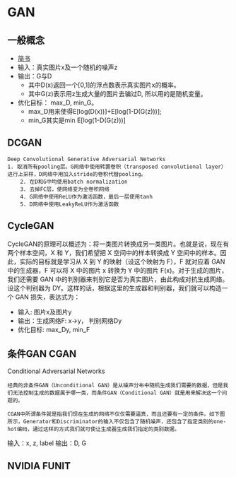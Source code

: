# GAN

## 一般概念
- [简书](https://www.jianshu.com/p/b8c81f343c30)
- 输入：真实图片x及一个随机的噪声z
- 输出：G与D
  - 其中D(x)返回一个[0,1]的浮点数表示真实图片x的概率。
  - 其中G(z)表示用z生成大量的图片去骗过D, 所以用的是随机变量。
- 优化目标： max_D, min_G。 
  - max_D用来使得E[log(D(x))]+E[log(1-D(G(z)))];
  - min_G其实是min E[log(1-D(G(z)))]
  
## DCGAN
```
Deep Convolutional Generative Adversarial Networks
1. 取消所有pooling层。G网络中使用转置卷积（transposed convolutional layer）进行上采样，D网络中用加入stride的卷积代替pooling。
    2. 在D和G中均使用batch normalization
    3. 去掉FC层，使网络变为全卷积网络
    4. G网络中使用ReLU作为激活函数，最后一层使用tanh
    5. D网络中使用LeakyReLU作为激活函数
```
## CycleGAN
CycleGAN的原理可以概述为：将一类图片转换成另一类图片。也就是说，现在有两个样本空间，X 和 Y，我们希望把 X 空间中的样本转换成 Y 空间中的样本。因此，实际的目标就是学习从 X 到 Y 的映射（设这个映射为 F），F 就对应着 GAN 中的生成器，F 可以将 X 中的图片 x 转换为 Y 中的图片 F(x)。对于生成的图片，我们还需要 GAN 中的判别器来判别它是否为真实图片，由此构成对抗生成网络。设这个判别器为 DY。这样的话，根据这里的生成器和判别器，我们就可以构造一个 GAN 损失，表达式为：
- 输入: 图片x及图片y
- 输出：生成网络F: x->y， 判别网络Dy
- 优化目标: max_Dy, min_F

## 条件GAN CGAN
Conditional Adversarial Networks
```
经典的非条件GAN（Unconditional GAN）是从噪声分布中随机生成我们需要的数据，但是我们无法控制生成的数据属于哪一类，而条件GAN（Conditional GAN）就是用来解决这一个问题的。

CGAN中所谓条件就是指我们现在生成的网络不仅仅需要逼真，而且还要有一定的条件。如下图所示，Generator和Discriminator的输入不仅包含了随机噪声，还包含了指定类别的one-hot编码，通过这样的方式我们就可使让生成器生成我们指定的类别数据。
```
输入：x, z, label
输出：D, G

## NVIDIA FUNIT


